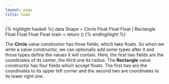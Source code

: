 ```yaml
---
layout: page
title: home
---
```


{% highlight haskell %}
data Shape =
  Circle Float Float Float |
  Rectangle Float Float Float Float
main = return ()
{% endhighlight %}

The **Circle** value constructor has three fields, which take floats. So when
we write a value constructor, we can optionally add some types after it and
those types define the values it will contain. Here, the first two fields are
the coordinates of its center, the third one its radius. The **Rectangle**
value constructor has four fields which accept floats. The first two are the
coordinates to its upper left corner and the second two are coordinates to its
lower right one.
